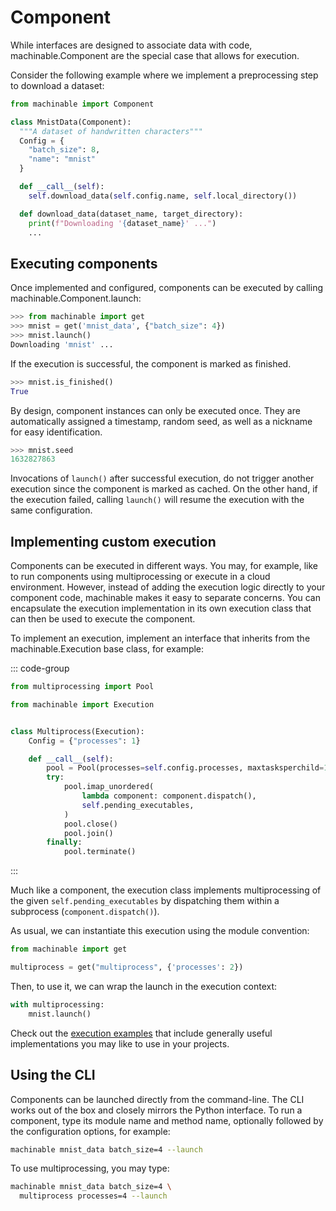 # Component

While interfaces are designed to associate data with code, <Pydoc caption="components">machinable.Component</Pydoc> are the special case that allows for execution. 

Consider the following example where we implement a preprocessing step to download a dataset:

```python
from machinable import Component

class MnistData(Component):
  """A dataset of handwritten characters"""
  Config = {
    "batch_size": 8,
    "name": "mnist"
  }

  def __call__(self):
    self.download_data(self.config.name, self.local_directory())

  def download_data(dataset_name, target_directory):
    print(f"Downloading '{dataset_name}' ...")
    ...
```


## Executing components

Once implemented and configured, components can be executed by calling <Pydoc caption="launch()">machinable.Component.launch</Pydoc>:

```python
>>> from machinable import get
>>> mnist = get('mnist_data', {"batch_size": 4})
>>> mnist.launch()
Downloading 'mnist' ...
```

If the execution is successful, the component is marked as finished.

```python
>>> mnist.is_finished()
True
```

By design, component instances can only be executed once. They are automatically assigned a timestamp, random seed, as well as a nickname for easy identification.

```python
>>> mnist.seed
1632827863
```

Invocations of `launch()` after successful execution, do not trigger another execution since the component is marked as cached. On the other hand, if the execution failed, calling `launch()` will resume the execution with the same configuration.


## Implementing custom execution

Components can be executed in different ways. You may, for example, like to run components using multiprocessing or execute in a cloud environment. However, instead of adding the execution logic directly to your component code, machinable makes it easy to separate concerns. You can encapsulate the execution implementation in its own execution class that can then be used to execute the component. 

To implement an execution, implement an interface that inherits from the <Pydoc>machinable.Execution</Pydoc> base class, for example:

::: code-group

```python [multiprocess.py]
from multiprocessing import Pool

from machinable import Execution


class Multiprocess(Execution):
    Config = {"processes": 1}

    def __call__(self):
        pool = Pool(processes=self.config.processes, maxtasksperchild=1)
        try:
            pool.imap_unordered(
                lambda component: component.dispatch(),
                self.pending_executables,
            )
            pool.close()
            pool.join()
        finally:
            pool.terminate()
```

:::

Much like a component, the execution class implements multiprocessing of the given `self.pending_executables` by dispatching them within a subprocess (`component.dispatch()`). 

As usual, we can instantiate this execution using the module convention:
```python
from machinable import get

multiprocess = get("multiprocess", {'processes': 2})
```

Then, to use it, we can wrap the launch in the execution context:

```python
with multiprocessing:
    mnist.launch()
```

Check out the [execution examples](../examples/) that include generally useful implementations you may like to use in your projects.


## Using the CLI

Components can be launched directly from the command-line. The CLI works out of the box and closely mirrors the Python interface. To run a component, type its module name and method name, optionally followed by the configuration options, for example:
```bash
machinable mnist_data batch_size=4 --launch
```
To use multiprocessing, you may type:
```bash
machinable mnist_data batch_size=4 \
  multiprocess processes=4 --launch
```



